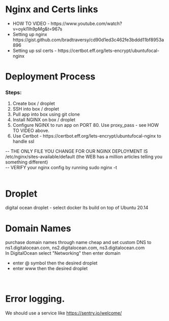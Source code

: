 # Nginx and Certs links

<ul>
    <li>HOW TO VIDEO - https://www.youtube.com/watch?v=oykl1Ih9pMg&t=967s</li>
    <li>Setting up nginx https://gist.github.com/bradtraversy/cd90d1ed3c462fe3bddd11bf8953a896</li>
    <li>Setting up ssl certs - https://certbot.eff.org/lets-encrypt/ubuntufocal-nginx</li>
</ul>

# Deployment Process

### Steps:

<ol>
    <li>Create box / droplet</li>
    <li>SSH into box / droplet</li>
    <li>Pull app into box using git clone</li>
    <li>Install NGINX on box / droplet</li>
    <li>Configure NGINX to run app on PORT 80. Use proxy_pass - see HOW TO VIDEO above.</li>
    <li>Use Certbot - https://certbot.eff.org/lets-encrypt/ubuntufocal-nginx to handle ssl </li>
</ol>
<div>
-- THE ONLY FILE YOU CHANGE FOR OUR NGINX DEPLOYMENT IS /etc/nginx/sites-available/default (the WEB has a million articles telling you something different) <br/>
-- VERIFY your nginx config by running sudo nginx -t 
</div>
<br/>

# Droplet

digital ocean droplet - select docker Its build on top of Ubuntu 20.14

# Domain Names

purchase domain names through name cheap and set custom DNS to ns1.digitalocean.com, ns2.digitalocean.com, ns3.digitalocean.com
<br/>
In DigitalOcean select "Networking" then enter domain
<br/>

- enter @ symbol then the desired droplet
  <br/>
- enter www then the desired droplet

<br/>

# Error logging.

We should use a service like https://sentry.io/welcome/
